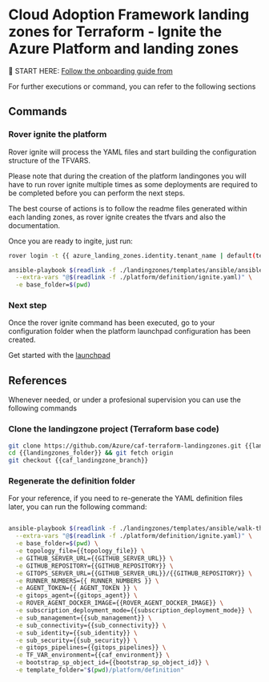 # Cloud Adoption Framework landing zones for Terraform - Ignite the Azure Platform and landing zones


:rocket: START HERE: [Follow the onboarding guide from](https://aztfmod.github.io/documentation/docs/azure-landing-zones/landingzones/platform/org-setup)


For further executions or command, you can refer to the following sections

## Commands

### Rover ignite the platform

Rover ignite will  process the YAML files and start building the configuration structure of the TFVARS. 

Please note that during the creation of the platform landingones you will have to run rover ignite multiple times as some deployments are required to be completed before you can perform the next steps. 

The best course of actions is to follow the readme files generated within each landing zones, as rover ignite creates the tfvars and also the documentation.

Once you are ready to ingite, just run:

```bash
rover login -t {{ azure_landing_zones.identity.tenant_name | default(tenant_name)}} -s {{subscription_id.stdout}}

ansible-playbook $(readlink -f ./landingzones/templates/ansible/ansible.yaml) \
  --extra-vars "@$(readlink -f ./platform/definition/ignite.yaml)" \
  -e base_folder=$(pwd)

```

### Next step

Once the rover ignite command has been executed, go to your configuration folder when the platform launchpad configuration has been created.

Get started with the [launchpad]({{destination_path}}/{{resources.launchpad.relative_destination_folder}})



## References

Whenever needed, or under a profesional supervision you can use the following commands

### Clone the landingzone project (Terraform base code)

```bash
git clone https://github.com/Azure/caf-terraform-landingzones.git {{landingzones_folder}}
cd {{landingzones_folder}} && git fetch origin
git checkout {{caf_landingzone_branch}}

```

### Regenerate the definition folder

For your reference, if you need to re-generate the YAML definition files later, you can run the following command: 

```bash

ansible-playbook $(readlink -f ./landingzones/templates/ansible/walk-through-ci.yaml) \
  --extra-vars "@$(readlink -f ./platform/definition/ignite.yaml)" \
  -e base_folder=$(pwd) \
  -e topology_file={{topology_file}} \
  -e GITHUB_SERVER_URL={{GITHUB_SERVER_URL}} \
  -e GITHUB_REPOSITORY={{GITHUB_REPOSITORY}} \
  -e GITOPS_SERVER_URL={{GITHUB_SERVER_URL}}/{{GITHUB_REPOSITORY}} \
  -e RUNNER_NUMBERS={{ RUNNER_NUMBERS }} \
  -e AGENT_TOKEN={{ AGENT_TOKEN }} \
  -e gitops_agent={{gitops_agent}} \
  -e ROVER_AGENT_DOCKER_IMAGE={{ROVER_AGENT_DOCKER_IMAGE}} \
  -e subscription_deployment_mode={{subscription_deployment_mode}} \
  -e sub_management={{sub_management}} \
  -e sub_connectivity={{sub_connectivity}} \
  -e sub_identity={{sub_identity}} \
  -e sub_security={{sub_security}} \
  -e gitops_pipelines={{gitops_pipelines}} \
  -e TF_VAR_environment={{caf_environment}} \
  -e bootstrap_sp_object_id={{bootstrap_sp_object_id}} \
  -e template_folder="$(pwd)/platform/definition"

```
